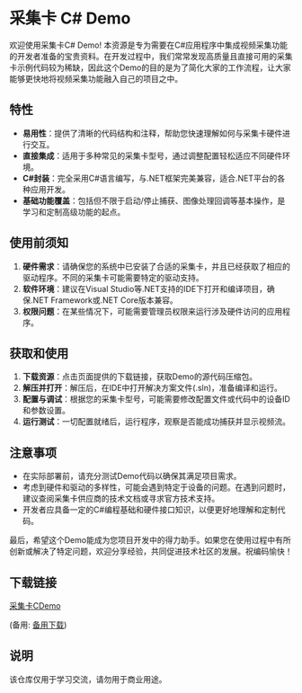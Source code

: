 # 采集卡 C# Demo

欢迎使用采集卡C# Demo! 本资源是专为需要在C#应用程序中集成视频采集功能的开发者准备的宝贵资料。在开发过程中，我们常常发现高质量且直接可用的采集卡示例代码较为稀缺，因此这个Demo的目的是为了简化大家的工作流程，让大家能够更快地将视频采集功能融入自己的项目之中。

## 特性

- **易用性**：提供了清晰的代码结构和注释，帮助您快速理解如何与采集卡硬件进行交互。
- **直接集成**：适用于多种常见的采集卡型号，通过调整配置轻松适应不同硬件环境。
- **C#封装**：完全采用C#语言编写，与.NET框架完美兼容，适合.NET平台的各种应用开发。
- **基础功能覆盖**：包括但不限于启动/停止捕获、图像处理回调等基本操作，是学习和定制高级功能的起点。

## 使用前须知

1. **硬件需求**：请确保您的系统中已安装了合适的采集卡，并且已经获取了相应的驱动程序。不同的采集卡可能需要特定的驱动支持。
2. **软件环境**：建议在Visual Studio等.NET支持的IDE下打开和编译项目，确保.NET Framework或.NET Core版本兼容。
3. **权限问题**：在某些情况下，可能需要管理员权限来运行涉及硬件访问的应用程序。

## 获取和使用

1. **下载资源**：点击页面提供的下载链接，获取Demo的源代码压缩包。
2. **解压并打开**：解压后，在IDE中打开解决方案文件(.sln)，准备编译和运行。
3. **配置与调试**：根据您的采集卡型号，可能需要修改配置文件或代码中的设备ID和参数设置。
4. **运行测试**：一切配置就绪后，运行程序，观察是否能成功捕获并显示视频流。

## 注意事项

- 在实际部署前，请充分测试Demo代码以确保其满足项目需求。
- 考虑到硬件和驱动的多样性，可能会遇到特定于设备的问题。在遇到问题时，建议查阅采集卡供应商的技术文档或寻求官方技术支持。
- 开发者应具备一定的C#编程基础和硬件接口知识，以便更好地理解和定制代码。

最后，希望这个Demo能成为您项目开发中的得力助手。如果您在使用过程中有所创新或解决了特定问题，欢迎分享经验，共同促进技术社区的发展。祝编码愉快！

## 下载链接
[采集卡CDemo](https://pan.quark.cn/s/011cc14491b7) 

(备用: [备用下载](https://pan.baidu.com/s/1kXg25ZRI9l-_jkZTyPtliQ?pwd=1234))

## 说明

该仓库仅用于学习交流，请勿用于商业用途。
